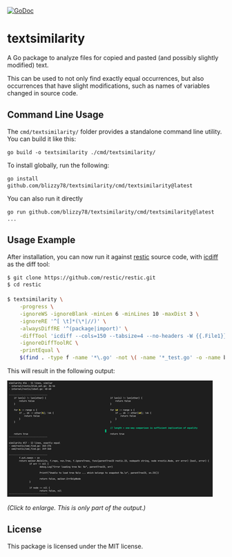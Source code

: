 [![GoDoc](https://pkg.go.dev/badge/github.com/blizzy78/textsimilarity)](https://pkg.go.dev/github.com/blizzy78/textsimilarity)


textsimilarity
==============

A Go package to analyze files for copied and pasted (and possibly slightly modified) text.

This can be used to not only find exactly equal occurrences, but also occurrences that have slight modifications,
such as names of variables changed in source code.


Command Line Usage
------------------

The `cmd/textsimilarity/` folder provides a standalone command line utility. You can build it like this:

```
go build -o textsimilarity ./cmd/textsimilarity/
```

To install globally, run the following:

```
go install github.com/blizzy78/textsimilarity/cmd/textsimilarity@latest
```

You can also run it directly

```
go run github.com/blizzy78/textsimilarity/cmd/textsimilarity@latest ...
```


Usage Example
-------------

After installation, you can now run it against [restic] source code, with [icdiff] as the diff tool:

~~~bash
$ git clone https://github.com/restic/restic.git
$ cd restic

$ textsimilarity \
	-progress \
	-ignoreWS -ignoreBlank -minLen 6 -minLines 10 -maxDist 3 \
	-ignoreRE '^[ \t]*(\*|//)' \
	-alwaysDiffRE '^(package|import)' \
	-diffTool 'icdiff --cols=150 --tabsize=4 --no-headers -W {{.File1}} {{.File2}}' \
	-ignoreDiffToolRC \
	-printEqual \
	$(find . -type f -name '*\.go' -not \( -name '*_test.go' -o -name build.go -o -path '*helpers/*' \))
~~~

This will result in the following output:

[![Sample Output](similarities-thumb.png)](similarities.png)

_(Click to enlarge. This is only part of the output.)_


License
-------

This package is licensed under the MIT license.



[restic]: https://github.com/restic/restic
[icdiff]: https://github.com/jeffkaufman/icdiff
